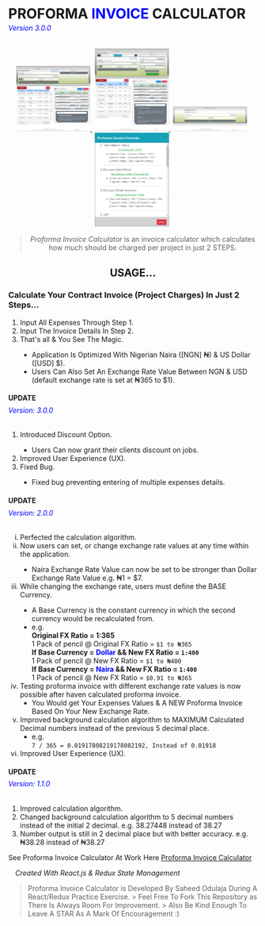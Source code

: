 <h1>PROFORMA <span style="color: blue;">INVOICE</span> CALCULATOR</h1>
<h6 style="color: blue; margin-top: -1rem;"><em>Version 3.0.0</em></h6>

<div align="center">
  <a href="./screenshot/V3.0.0-Update-Screenshot/sido1.png" style="margin-right: 5px;">
    <img src="./screenshot/V3.0.0-Update-Screenshot/sido1.png" alt="Screenshot 1" width="150" />
  </a>
  <a href="./screenshot/V3.0.0-Update-Screenshot/sido2.png" style="margin-right: 5px;">
    <img src="./screenshot/V3.0.0-Update-Screenshot/sido2.png" alt="Screenshot 2" width="150" />
  </a>
  <a href="./screenshot/V3.0.0-Update-Screenshot/sido3.png" style="margin-right: 5px;">
    <img src="./screenshot/V3.0.0-Update-Screenshot/sido3.png" alt="Screenshot 3" width="150" />
  </a>
  <a href="./screenshot/V3.0.0-Update-Screenshot/sido4.PNG" style="margin-right: 5px;">
    <img src="./screenshot/V3.0.0-Update-Screenshot/sido4.PNG" alt="Screenshot 4" width="150" />
  </a>
</div>

<blockquote align="center">
  <em>Proforma Invoice Calculator</em> is an invoice calculator which calculates
  how much should be charged per project in just 2 STEPS.
</blockquote>

<h2 align="center">USAGE...</h2>

<h3>Calculate Your Contract Invoice (Project Charges) In Just 2 Steps...</h3>

<ol>
  <li>Input All Expenses Through Step 1.</li>
  <li>Input The Invoice Details In Step 2.</li>
  <li>That's all & You See The Magic.</li>
  <ul style="list-style-type: disc">
    <li>
      Application Is Optimized With Nigerian Naira ([NGN] ₦) & US Dollar ([USD]
      $).
    </li>
    <li>
      Users Can Also Set An Exchange Rate Value Between NGN & USD (default
      exchange rate is set at ₦365 to $1).
    </li>
  </ul>
</ol>

<h4>UPDATE</h4>
<h6 style="color: blue; margin-top: -0.7rem;"><em>Version: 3.0.0</em></h6>
<ol>
  <li>Introduced Discount Option.</li>
  <ul style="list-style-type: disc">
    <li>Users Can now grant their clients discount on jobs.</li>
  </ul>
  <li>Improved User Experience (UX).</li>
  <li>
    Fixed Bug.
  </li>
    <ul style="list-style-type: disc">
      <li>Fixed bug preventing entering of multiple expenses details.</li>
    </ul>
</ol>

<h4>UPDATE</h4>
<h6 style="color: blue; margin-top: -0.7rem;"><em>Version: 2.0.0</em></h6>

<ol type="i">
  <li>Perfected the calculation algorithm.</li>
  <li>
    Now users can set, or change exchange rate values at any time within the
    application.
  </li>
  <ul style="list-style-type: disc">
    <li>
      Naira Exchange Rate Value can now be set to be stronger than Dollar
      Exchange Rate Value e.g. ₦1 = $7.
    </li>
  </ul>
  <li>
    While changing the exchange rate, users must define the BASE Currency.
  </li>
  <ul style="list-style-type: disc">
    <li>
      A Base Currency is the constant currency in which the second currency
      would be recalculated from.
    </li>
    <li>
      <div>e.g.</div>
      <b>Original FX Ratio = 1:365 </b> <br />
      1 Pack of pencil @ Original FX Ratio = <code>$1 to ₦365</code> <br />
      <b>
        If Base Currency = <span style="color: blue;">Dollar</span> && New FX
        Ratio = <code>1:400</code>
      </b>
      <br />
      1 Pack of pencil @ New FX Ratio = <code>$1 to ₦400</code> <br />
      <b>
        If Base Currency = <span style="color: blue;">Naira</span> && New FX
        Ratio = <code>1:400</code>
      </b>
      <br />
      1 Pack of pencil @ New FX Ratio = <code>$0.91 to ₦365</code> <br />
    </li>
  </ul>
  <li>
    Testing proforma invoice with different exchange rate values is now possible
    after haven calculated proforma invoice.
    <ul style="list-style-type: disc">
      <li>
        You Would get Your Expenses Values & A NEW Proforma Invoice Based On
        Your New Exchange Rate.
      </li>
    </ul>
  </li>
  <li>
    Improved background calculation algorithm to MAXIMUM Calculated Decimal
    numbers instead of the previous 5 decimal place.
    <ul style="list-style-type: disc">
      <li>
        <div>e.g.</div>
        <code>7 / 365 = 0.01917808219178082192, Instead of 0.01918</code>
      </li>
    </ul>
  </li>
  <li>Improved User Experience (UX).</li>
</ol>

<h4>UPDATE</h4>
<h6 style="color: blue; margin-top: -0.7rem;"><em>Version: 1.1.0</em></h6>

<ol>
  <li>Improved calculation algorithm.</li>
  <li>
    Changed background calculation algorithm to 5 decimal numbers instead of the
    initial 2 decimal. e.g. 38.27448 instead of 38.27
  </li>
  <li style="">
    Number output is still in 2 decimal place but with better accuracy. e.g.
    ₦38.28 instead of ₦38.27
  </li>
</ol>

See Proforma Invoice Calculator At Work Here [Proforma Invoice
Calculator](https://sidodus.github.io/Sidodus-proforma-invoice-calculator/)

<h6 style="margin: 1em;"><em>Created With React.js & Redux State Management</em></h6>

> Proforma Invoice Calculator is Developed By Saheed Odulaja During A
> React/Redux Practice Exercise. > Feel Free To Fork This Repository as There Is
> Always Room For Improvement. > Also Be Kind Enough To Leave A STAR As A Mark Of
> Encouragement :)
